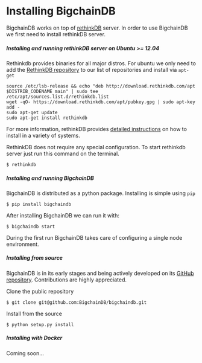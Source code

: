 # Installing BigchainDB

BigchainDB works on top of [rethinkDB](http://rethinkdb.com/) server. In order to use
BigchainDB we first need to install rethinkDB server.

##### Installing and running rethinkDB server on Ubuntu >= 12.04

Rethinkdb provides binaries for all major distros. For ubuntu we only need to
add the [RethinkDB repository](http://download.rethinkdb.com/apt/) to our list
of repositories and install via `apt-get`

```shell
source /etc/lsb-release && echo "deb http://download.rethinkdb.com/apt
$DISTRIB_CODENAME main" | sudo tee /etc/apt/sources.list.d/rethinkdb.list
wget -qO- https://download.rethinkdb.com/apt/pubkey.gpg | sudo apt-key add -
sudo apt-get update
sudo apt-get install rethinkdb
```

For more information, rethinkDB provides [detailed
instructions](http://rethinkdb.com/docs/install/) on how to install in a variety
of systems.

RethinkDB does not require any special configuration. To start rethinkdb server
just run this command on the terminal.

```shell
$ rethinkdb
```

##### Installing and running BigchainDB
BigchainDB is distributed as a python package. Installing is simple using `pip`

```shell
$ pip install bigchaindb
```

After installing BigchainDB we can run it with:

```shell
$ bigchaindb start
```

During the first run BigchainDB takes care of configuring a single node
environment.

##### Installing from source

BigchainDB is in its early stages and being actively developed on its [GitHub
repository](https://github.com/BigchainDB/bigchaindb). Contributions are highly
appreciated.

Clone the public repository
```shell
$ git clone git@github.com:BigchainDB/bigchaindb.git
```

Install from the source
```shell
$ python setup.py install
```

##### Installing with Docker
Coming soon...
